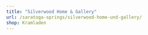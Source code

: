 ```yaml
---
title: "Silverwood Home & Gallery"
url: /saratoga-springs/silverwood-home-und-gallery/
shop: Kramladen
---
```


